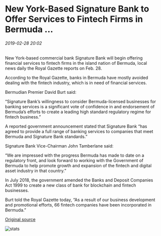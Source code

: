 # New York-Based Signature Bank to Offer Services to Fintech Firms in Bermuda ...

###### 2019-02-28 20:02

New York-based commercial bank Signature Bank will begin offering financial services to fintech firms in the island nation of Bermuda, local news daily the Royal Gazette reports on Feb. 28.

According to the Royal Gazette, banks in Bermuda have mostly avoided dealing with the fintech industry, which is in need of financial services.

Bermudian Premier David Burt said:

“Signature Bank’s willingness to consider Bermuda-licensed businesses for banking services is a significant vote of confidence in and endorsement of Bermuda’s efforts to create a leading high standard regulatory regime for fintech business.”

A reported government announcement stated that Signature Bank “has agreed to provide a full range of banking services to companies that meet Bermuda and Signature Bank standards.”

Signature Bank Vice-Chairman John Tamberlane said:

“We are impressed with the progress Bermuda has made to date on a regulatory front, and look forward to working with the Government of Bermuda to help promote growth and expansion of the fintech and digital asset industry in that country.”

In July 2018, the government amended the Banks and Deposit Companies Act 1999 to create a new class of bank for blockchain and fintech businesses.

Burt told the Royal Gazette today, “As a result of our business development and promotional efforts, 66 fintech companies have been incorporated in Bermuda.”

[Original source](https://cointelegraph.com/news/new-york-based-signature-bank-to-offer-services-to-fintech-firms-in-bermuda)

![stats](https://c.statcounter.com/11760860/0/a89fa40b/1/ "stats")